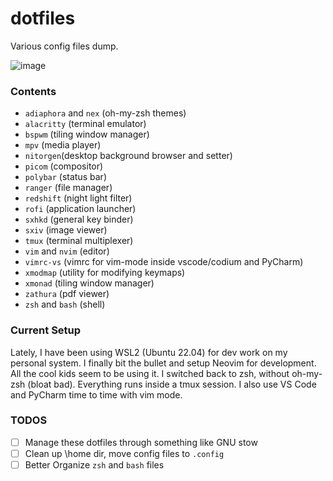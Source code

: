 # dotfiles
Various config files dump.

![image](https://i.imgur.com/JlNaziF.png)

### Contents
- `adiaphora` and `nex` (oh-my-zsh themes) 
- `alacritty` (terminal emulator)
- `bspwm` (tiling window manager)
- `mpv` (media player)
- `nitorgen`(desktop background browser and setter)
- `picom` (compositor)
- `polybar` (status bar)
- `ranger` (file manager)
- `redshift` (night light filter)
- `rofi` (application launcher)
- `sxhkd` (general key binder)
- `sxiv` (image viewer)
- `tmux` (terminal multiplexer)
- `vim` and `nvim` (editor)
- `vimrc-vs` (vimrc for vim-mode inside vscode/codium and PyCharm)
- `xmodmap` (utility for modifying keymaps)
- `xmonad` (tiling window manager)
- `zathura` (pdf viewer)
- `zsh` and `bash` (shell)

### Current Setup
Lately, I have been using WSL2 (Ubuntu 22.04) for dev work on my personal system. I finally bit the bullet and setup Neovim for development. All the cool kids seem to be using it. I switched back to zsh, without oh-my-zsh (bloat bad). Everything runs inside a tmux session.
I also use VS Code and PyCharm time to time with vim mode.

### TODOS
- [ ] Manage these dotfiles through something like GNU stow
- [ ] Clean up \home dir, move config files to `.config`
- [ ] Better Organize `zsh` and `bash` files